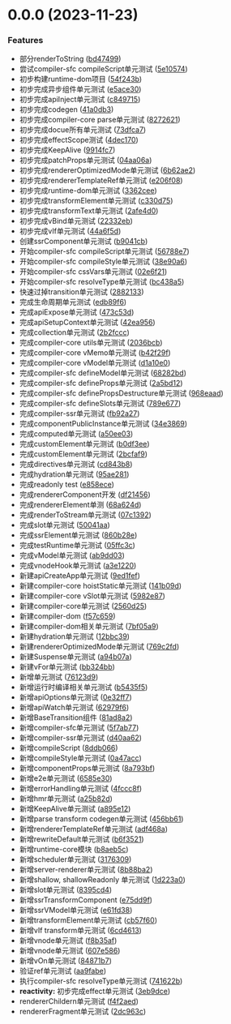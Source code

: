 # 0.0.0 (2023-11-23)


### Features

* 部分renderToString ([bd47499](https://github.com/docabs/docue/commit/bd474994a8e2c1306f78af334b76d9411cc731c0))
* 尝试compiler-sfc compileScript单元测试 ([5e10574](https://github.com/docabs/docue/commit/5e1057486ca0eb33bec3d354facc8aed95f864f3))
* 初步构建runtime-dom项目 ([54f243b](https://github.com/docabs/docue/commit/54f243bab238dad7ef367280c74af36fe24c8802))
* 初步完成异步组件单元测试 ([e5ace30](https://github.com/docabs/docue/commit/e5ace306f9927bd033ec1afe6d5912c7276d0206))
* 初步完成apiInject单元测试 ([c849715](https://github.com/docabs/docue/commit/c849715c2c755631baa20438d9905504d8bdad3e))
* 初步完成codegen ([41a0db3](https://github.com/docabs/docue/commit/41a0db3c8081e7d560c5d305d9d88bd4958230be))
* 初步完成compiler-core parse单元测试 ([8272621](https://github.com/docabs/docue/commit/827262118b48cb9121ff4cac4241dd6e9e0a992b))
* 初步完成docue所有单元测试 ([73dfca7](https://github.com/docabs/docue/commit/73dfca741ed30694350690e5a786baf7fed59bc5))
* 初步完成effectScope测试 ([4dec170](https://github.com/docabs/docue/commit/4dec1701326f77e12d68b1123ecb060951ccf48c))
* 初步完成KeepAlive ([9914fc7](https://github.com/docabs/docue/commit/9914fc78912373329d6d71fa59d94f904d33b97f))
* 初步完成patchProps单元测试 ([04aa06a](https://github.com/docabs/docue/commit/04aa06ae07a35004f8deeb0d25451d91d4198e2f))
* 初步完成rendererOptimizedMode单元测试 ([6b62ae2](https://github.com/docabs/docue/commit/6b62ae2eb41bd97a04d00bd2988443184626cbc0))
* 初步完成rendererTemplateRef单元测试 ([e206f08](https://github.com/docabs/docue/commit/e206f0864e4097f82e3da53e0945ec1b7b036bb2))
* 初步完成runtime-dom单元测试 ([3362cee](https://github.com/docabs/docue/commit/3362ceec11df6aa0ac840e9a36c4aec2d82f1c75))
* 初步完成transformElement单元测试 ([c330d75](https://github.com/docabs/docue/commit/c330d7561f321c0abb153c123454ca6eb2f043d7))
* 初步完成transformText单元测试 ([2afe4d0](https://github.com/docabs/docue/commit/2afe4d058b87574d6c36e3e89be85816784c05fb))
* 初步完成vBind单元测试 ([22332eb](https://github.com/docabs/docue/commit/22332eb4f9ab4d7f4524466c71c8ea0bbe232928))
* 初步完成vIf单元测试 ([44a6f5d](https://github.com/docabs/docue/commit/44a6f5da2a0c8741e0a10d7c7f8bde3d3da1cd3c))
* 创建ssrComponent单元测试 ([b9041cb](https://github.com/docabs/docue/commit/b9041cb718723939d4e585edb50e415b296e86c6))
* 开始compiler-sfc compileScript单元测试 ([56788e7](https://github.com/docabs/docue/commit/56788e71751f8944e204b5633015d5d9613b3476))
* 开始compiler-sfc compileStyle单元测试 ([38e90a6](https://github.com/docabs/docue/commit/38e90a6d45d46dd5339dc25bea4fca3756d226ec))
* 开始compiler-sfc cssVars单元测试 ([02e6f21](https://github.com/docabs/docue/commit/02e6f2103f8932395a7eb62f8106db501b4b98e7))
* 开始compiler-sfc resolveType单元测试 ([bc438a5](https://github.com/docabs/docue/commit/bc438a5856260d7db1db399ffb4754d71fb51ed5))
* 快速过掉transition单元测试 ([2882133](https://github.com/docabs/docue/commit/28821335a2bcabff8fcb72d8a50a8653b758d2eb))
* 完成生命周期单元测试 ([edb89f6](https://github.com/docabs/docue/commit/edb89f648b272a055137ff735556aeda1004fe1c))
* 完成apiExpose单元测试 ([473c53d](https://github.com/docabs/docue/commit/473c53d9f68b7650850833c362aae3a63c07f6d7))
* 完成apiSetupContext单元测试 ([42ea956](https://github.com/docabs/docue/commit/42ea9564db3bc73caad6d71859cd618e18dd0888))
* 完成collection单元测试 ([2b2fccc](https://github.com/docabs/docue/commit/2b2fccc0e696ca6ccad1c99c3e8a955d16fdf808))
* 完成compiler-core utils单元测试 ([2036bcb](https://github.com/docabs/docue/commit/2036bcb13b70bdafc497a28a5019ee1fb20a8273))
* 完成compiler-core vMemo单元测试 ([b42f29f](https://github.com/docabs/docue/commit/b42f29fcc5e0fa2da720b433e135dc6561aaf2cc))
* 完成compiler-core vModel单元测试 ([d1a10e0](https://github.com/docabs/docue/commit/d1a10e0becdbb79463586831402beac3cc282c98))
* 完成compiler-sfc defineModel单元测试 ([68282bd](https://github.com/docabs/docue/commit/68282bdb2ffe074ab0eb7a389185feff202c0148))
* 完成compiler-sfc defineProps单元测试 ([2a5bd12](https://github.com/docabs/docue/commit/2a5bd12141600991fcea9171421a019dd7b0c43e))
* 完成compiler-sfc definePropsDestructure单元测试 ([968eaad](https://github.com/docabs/docue/commit/968eaad0675b4220d5f88ad00c292140972ee21e))
* 完成compiler-sfc defineSlots单元测试 ([789e677](https://github.com/docabs/docue/commit/789e677bf5651b9e7299f2d09e8b6ff46d721ea6))
* 完成compiler-ssr单元测试 ([fb92a27](https://github.com/docabs/docue/commit/fb92a2766739c9519a09314d17a400cf86090978))
* 完成componentPublicInstance单元测试 ([34e3869](https://github.com/docabs/docue/commit/34e38691b45a5b8f3fab8933fa189e70ec755aaa))
* 完成computed单元测试 ([a50ee03](https://github.com/docabs/docue/commit/a50ee03676f5e0b141c0dc16ba2c000ba5f4aa10))
* 完成customElement单元测试 ([b0df3ee](https://github.com/docabs/docue/commit/b0df3eefa9befd254fbcd8ab7bc1fe32d0a4adc0))
* 完成customElement单元测试 ([2bcfaf9](https://github.com/docabs/docue/commit/2bcfaf98956d89af14639143a44f2d93eb2c6c80))
* 完成directives单元测试 ([cd843b8](https://github.com/docabs/docue/commit/cd843b80d60afbea2c2a278e96996dec79616728))
* 完成hydration单元测试 ([95ae281](https://github.com/docabs/docue/commit/95ae2813dec9942aff5bca43c716f697be257d42))
* 完成readonly test ([e858ece](https://github.com/docabs/docue/commit/e858ece5abc4a8ffa5d1f618d04a973113f8c52c))
* 完成rendererComponent开发 ([df21456](https://github.com/docabs/docue/commit/df21456e6c20ea21c2e240aabc566356e74e117a))
* 完成rendererElement单测 ([68a624d](https://github.com/docabs/docue/commit/68a624d1028767c13d206739c1b85e5fe7ce6457))
* 完成renderToStream单元测试 ([07c1392](https://github.com/docabs/docue/commit/07c13927e665891c8c8b46db78462ae0c0bd3c03))
* 完成slot单元测试 ([50041aa](https://github.com/docabs/docue/commit/50041aa8be2cb33a43b7bc2a8179d67133ac07a4))
* 完成ssrElement单元测试 ([860b28e](https://github.com/docabs/docue/commit/860b28e926c90666bd4ccf6f6b81d37c5f341da5))
* 完成testRuntime单元测试 ([05ffc3c](https://github.com/docabs/docue/commit/05ffc3cc86e86e135b14d8b91b75239641a0c014))
* 完成vModel单元测试 ([ab9dd03](https://github.com/docabs/docue/commit/ab9dd03fede9da9d1c40a52ff85e414222ce5758))
* 完成vnodeHook单元测试 ([a3e1220](https://github.com/docabs/docue/commit/a3e1220969d2a7e7165fdc4ce9e88632e396581d))
* 新建apiCreateApp单元测试 ([9ed1fef](https://github.com/docabs/docue/commit/9ed1fefaf0c572d32d0edc3e9b7b3bf53915fc9d))
* 新建compiler-core hoistStatic单元测试 ([141b09d](https://github.com/docabs/docue/commit/141b09d4395188b92828709251fe66e24722fd66))
* 新建compiler-core vSlot单元测试 ([5982e87](https://github.com/docabs/docue/commit/5982e879d7e174936de9bd6740b2de42fd72c96f))
* 新建compiler-core单元测试 ([2560d25](https://github.com/docabs/docue/commit/2560d252481278df4344f5b046308f19420f14f0))
* 新建compiler-dom ([f57c659](https://github.com/docabs/docue/commit/f57c6595c7ad5c0d9739ac325b2500cde3263151))
* 新建compiler-dom相关单元测试 ([7bf05a9](https://github.com/docabs/docue/commit/7bf05a995c5f5d1642cf7a945e02487b1b6162e4))
* 新建hydration单元测试 ([12bbc39](https://github.com/docabs/docue/commit/12bbc398495078414aa0881e85eb2bf954dbcf2d))
* 新建rendererOptimizedMode单元测试 ([769c2fd](https://github.com/docabs/docue/commit/769c2fdd6e2901ed31947265656f285bf566ed20))
* 新建Suspense单元测试 ([a94b07a](https://github.com/docabs/docue/commit/a94b07a9e6a25b7abec2ecdebcd58cc4cd19295c))
* 新建vFor单元测试 ([bb324bb](https://github.com/docabs/docue/commit/bb324bb1233b6d0cedd2bf5b3c30bdc9d89a53ea))
* 新增单元测试 ([76123d9](https://github.com/docabs/docue/commit/76123d9609a86a894eded25edf6beff244c865fd))
* 新增运行时编译相关单元测试 ([b5435f5](https://github.com/docabs/docue/commit/b5435f5104a606df20a095316796d89f0468d30d))
* 新增apiOptions单元测试 ([0e32ff7](https://github.com/docabs/docue/commit/0e32ff73e59728f809a1267087297be58d181fe6))
* 新增apiWatch单元测试 ([62979f6](https://github.com/docabs/docue/commit/62979f64989f93d22a97372973701a25d57b3e46))
* 新增BaseTransition组件 ([81ad8a2](https://github.com/docabs/docue/commit/81ad8a23673bc905f338b74a9c26997feaf97fdf))
* 新增compiler-sfc单元测试 ([5f7ab77](https://github.com/docabs/docue/commit/5f7ab77d5c1758fe59abc8f8c2f69d71733b7284))
* 新增compiler-ssr单元测试 ([d40aa62](https://github.com/docabs/docue/commit/d40aa62724118c47a04a7ddd405fd3a768dbd0a5))
* 新增compileScript ([8ddb066](https://github.com/docabs/docue/commit/8ddb066a447f4f8d03f7d112bb3f7d1d973b7be7))
* 新增compileStyle单元测试 ([0a47acc](https://github.com/docabs/docue/commit/0a47acc98c2c06f4508b23243d3beb79850f903e))
* 新增componentProps单元测试 ([8a793bf](https://github.com/docabs/docue/commit/8a793bf74b4f277a4b4c0d8e1afd566eb1bd13ee))
* 新增e2e单元测试 ([6585e30](https://github.com/docabs/docue/commit/6585e30f94168c0a70a913b59cdc8e804516153d))
* 新增errorHandling单元测试 ([4fccc8f](https://github.com/docabs/docue/commit/4fccc8fa961b7fb77706a2e421c54f67673bf2a1))
* 新增hmr单元测试 ([a25b82d](https://github.com/docabs/docue/commit/a25b82d0360817f2eb172fef805e3b3c178b5d7f))
* 新增KeepAlive单元测试 ([a895e12](https://github.com/docabs/docue/commit/a895e12f819e5389e9a1d71aafa347f3bbf2cd2c))
* 新增parse transform codegen单元测试 ([456bb61](https://github.com/docabs/docue/commit/456bb61975808b33d2a4f73b7d216ef98e78c24f))
* 新增rendererTemplateRef单元测试 ([adf468a](https://github.com/docabs/docue/commit/adf468abbe07962cc9ebcab64782fea79824fc72))
* 新增rewriteDefault单元测试 ([b6f3521](https://github.com/docabs/docue/commit/b6f3521362f8e1c911fcd6db8d4145123752e542))
* 新增runtime-core模块 ([b8aeb5c](https://github.com/docabs/docue/commit/b8aeb5cf827cfdbd67b92f01dd3af8927d7415b5))
* 新增scheduler单元测试 ([3176309](https://github.com/docabs/docue/commit/31763098d886fc24d1552b041f4f840f636ca0ab))
* 新增server-renderer单元测试 ([8b88ba2](https://github.com/docabs/docue/commit/8b88ba2f9b7ecbbdf54a3a209ceff268bd30a6ea))
* 新增shallow, shallowReadonly 单元测试 ([1d223a0](https://github.com/docabs/docue/commit/1d223a0d14e11d018edef52a543a1cbbb03a951e))
* 新增slot单元测试 ([8395cd4](https://github.com/docabs/docue/commit/8395cd450167f7218bda33ac1c0c707087892033))
* 新增ssrTransformComponent ([e75dd9f](https://github.com/docabs/docue/commit/e75dd9fc5e49d9c47897230ac1610abef6b57385))
* 新增ssrVModel单元测试 ([e61fd38](https://github.com/docabs/docue/commit/e61fd38d5fea617b08ece28b211ab3ca79f18163))
* 新增transformElement单元测试 ([cb57f60](https://github.com/docabs/docue/commit/cb57f6084cd32bef80f6a39e7893abd56897ef7c))
* 新增vIf transform单元测试 ([6cd4613](https://github.com/docabs/docue/commit/6cd4613b1c4d1a13a43b3a3e286ce85247487a7d))
* 新增vnode单元测试 ([f8b35af](https://github.com/docabs/docue/commit/f8b35afc0903174747da0bb0e76d0db3595db326))
* 新增vnode单元测试 ([607e586](https://github.com/docabs/docue/commit/607e58608eac1994aabaee8f70a6f9e7a7442b0f))
* 新增vOn单元测试 ([84871b7](https://github.com/docabs/docue/commit/84871b709fea4173197e46aa952e66160b63c66d))
* 验证ref单元测试 ([aa9fabe](https://github.com/docabs/docue/commit/aa9fabeaad92857f56fbe9b958778b23a7b1bef4))
* 执行compiler-sfc resolveType单元测试 ([741622b](https://github.com/docabs/docue/commit/741622be59f2d6ef83310af8cdd8a30e857be0ae))
* **reactivity:** 初步完成effect单元测试 ([3eb9dce](https://github.com/docabs/docue/commit/3eb9dce575bf052f2cde2b1f1606c1e6f8b4bbd3))
* rendererChildern单元测试 ([f4f2aed](https://github.com/docabs/docue/commit/f4f2aed7f9fec5c7ba3e8802990f1ad04b23efa9))
* rendererFragment单元测试 ([2dc963c](https://github.com/docabs/docue/commit/2dc963c8657992299d82b8d706fc9abd695b8910))




